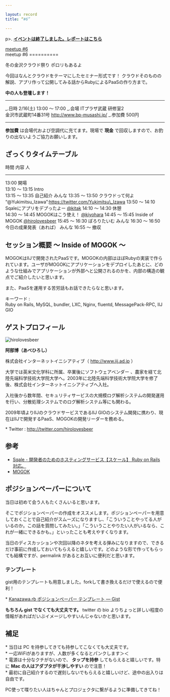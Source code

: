 ```yaml
---

layout: record
title: “#6”

---
```


p\>.
<a href="./report.html"><strong>イベントは終了しました。レポートはこちら</strong></a>

<div class="doorkeeper-widget">
<a href="http://kzrb.doorkeeper.jp/events/2606" class="doorkeeper-registration-widget">meetup
#6</a>

<script src="https://d1dqic1fklzs1z.cloudfront.net/assets/widget.js" type="text/javascript">
</script>
</div>
meetup #6
==========

冬の金沢クラウド祭り![]() ポロリもあるよ![]()

今回はなんとクラウドをテーマにしたセミナー形式です！
クラウドそのものの解説、アプリ作って公開してみる話からRubyによるPaaSの作り方まで。

**中の人も登壇します！**

  ----------- -------------------------------------------
  \_.日時     2/16(土) 13:00 〜 17:00
  \_.会場     ITプラザ武蔵 研修室2<br>金沢市武蔵町14番31号 <a href="http://www.bp-musashi.jp/">http://www.bp-musashi.jp/</a>
  \_.参加費   500円
  ----------- -------------------------------------------

**参加費** は会場代および空調代に充てます。現場で **現金**
で回収しますので、お釣りの出ないようご協力お願いします。

ざっくりタイムテーブル
----------------------

  時間             内容                          人
  ---------------- ----------------------------- ----------------------------------------------------------
  13:00            開場                          
  13:10 〜 13:15   Intro                         
  13:15 〜 13:35   自己紹介                      みんな
  13:35 〜 13:50   クラウドって何よ              “@Yukimitsu\_Izawa”:https://twitter.com/Yukimitsu\_Izawa
  13:50 〜 14:10   Sqaleにアプリをデプったよー   [@kitak](https://twitter.com/kitak)
  14:10 〜 14:30   休憩                          
  14:30 〜 14:45   MOGOKはこう使え！             [@kiyohara](https://twitter.com/kiyohara)
  14:45 〜 15:45   Inside of MOGOK               [@hirolovesbeer](https://twitter.com/hirolovesbeer)
  15:45 〜 16:30   ぽろりたいむ                  みんな
  16:30 〜 16:50   今日の成果発表（あれば）      みんな
  16:55 〜         撤収                          

セッション概要 〜 Inside of MOGOK 〜
------------------------------------

MOGOKはIIJで開発されたPaaSです。MOGOKの内部はほぼRubyの実装で作られています。ユーザがMOGOKにアプリケーションをデプロイしたあとに、どのような仕組みでアプリケーションが外部へと公開されるのかを、内部の構造の観点でご紹介したいと思います。

また、PaaSを運用する苦労話もお話できたらなと思います。

キーワード :\
 Ruby on Rails, MySQL, bundler, LXC, Nginx, fluentd, MessagePack-RPC,
IIJ GIO

ゲストプロフィール
------------------

![hirolovesbeer](>./hirolovesbeer.jpg "hirolovesbeer")

**阿部博（あべひろし）**

株式会社インターネットイニシアティブ（ <http://www.iij.ad.jp> ）

大学では英米文化学科に所属、卒業後にソフトウェアベンダー
、農家を経て北陸先端科学技術大学院大学へ。2003年に北陸先端科学技術大学院大学を修了後、株式会社インターネットイニシアティブへ入社。

入社後から数年間、セキュリティサービスの大規模ログ解析システムの開発運用を行い、分散処理システムでのログ解析システム等にも関わる。

2009年頃よりIIJのクラウドサービスであるIIJ
GIOのシステム開発に携わり、現在はIIJで開発するPaaS、MOGOKの開発リーダーを務める。

\* Twitter : <http://twitter.com/hirolovesbeer>

参考
----

-   [Sqale - 開発者のためのホスティングサービス【スケール】 Ruby on
    Rails 対応。](http://sqale.jp/)
-   [MOGOK](http://mogok.jp/)

ポジションペーパーについて
--------------------------

当日は初めて会う人もたくさんいると思います。

そこでポジションペーパーの作成をオススメします。ポジションペーパーを用意しておくことで自己紹介がスムーズになりますし、「こういうことやってる人がいるのか。この話を質問してみたい。」「こういうことやりたい人がいるなら、これが一緒にできるかも。」といったことも考えやすくなります。

当日のディスカッションや次回以降のネタを考える弾みになりますので、できるだけ事前に作成しておいてもらえると嬉しいです。どのような形で作ってもらっても結構ですが、permalink
があるとお互いに便利だと思います。

### テンプレート

gist用のテンプレートも用意しました。forkして書き換えるだけで使えるので便利！

\* [Kanazawa.rb ポジションペーパー テンプレート —
Gist](https://gist.github.com/5a523ec3180002229a32)

**もちろん gist でなくても大丈夫です。** twitter の bio
よりちょっと詳しい程度の情報があればだいぶイメージしやすいんじゃないかと思います。

補足
----

\* 当日は PC を持参してきても持参してこなくても大丈夫です。\
 \* 一応WiFiがありますが、人数が多くなるとパンクします＞＜\
 \* 電源は十分なクチがないので、 **タップを持参**
してもらえると嬉しいです。特に **Mac の人はアダプタが干渉しやすい**
ので注意！\
 \*
最初に自己紹介するので遅刻しないでもらえると嬉しいけど、途中の出入りは自由です。

PC使って喋りたい人はちゃんとプロジェクタに繋がるように準備してきてね！
